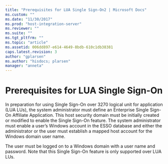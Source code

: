 ```yaml
---
title: "Prerequisites for LUA Single Sign-On2 | Microsoft Docs"
ms.custom: ""
ms.date: "11/30/2017"
ms.prod: "host-integration-server"
ms.reviewer: ""
ms.suite: ""
ms.tgt_pltfrm: ""
ms.topic: "article"
ms.assetid: 006dd897-e614-4649-8bdb-610c1db38381
caps.latest.revision: 3
author: "gplarsen"
ms.author: "hisdocs; plarsen"
manager: "anneta"
---
```

# Prerequisites for LUA Single Sign-On
In preparation for using Single Sign-On over 3270 logical unit for application (LUA LUs), the system administrator must define an Enterprise Single Sign-On Affiliate Application. This host security domain must be initially created or modified to enable the Single Sign-On feature. The system administrator must enable a user’s Windows account in the ESSO database and either the administrator or the user must establish a mapped host account for the Windows domain user name.  
  
 The user must be logged on to a Windows domain with a user name and password. Note that this Single Sign-On feature is only supported over LUA LUs.